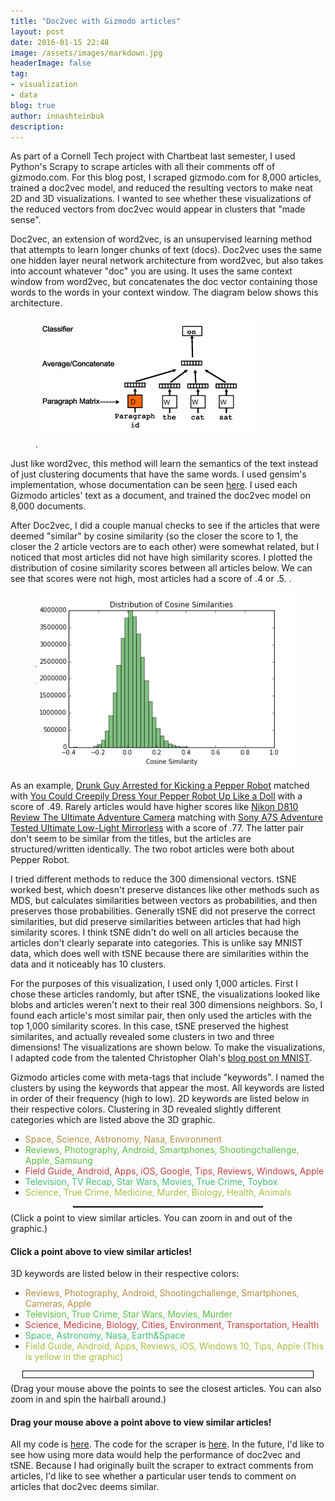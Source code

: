 ```yaml
---
title: "Doc2vec with Gizmodo articles"
layout: post
date: 2016-01-15 22:48
image: /assets/images/markdown.jpg
headerImage: false
tag:
- visualization
- data
blog: true
author: innashteinbuk
description: 
---
```


<link rel="stylesheet" href="/assets/css/doc2vec_gizmodo/col.css" crossorigin="anonymous">
<script src="/assets/js/doc2vec_gizmodo/external/d3.v3.min.js" charset="utf-8"></script>
<script src="/assets/js/doc2vec_gizmodo/external/jquery-1.7.min.js" charset="utf-8"></script>
<script src="https://ajax.googleapis.com/ajax/libs/jquery/1.11.0/jquery.min.js"></script>
<script src="https://code.jquery.com/jquery-1.10.1.min.js"></script>
<script src="/assets/js/doc2vec_gizmodo/external/jquery-ui.min.js" charset="utf-8"></script>
<script src="/assets/js/doc2vec_gizmodo/external/three.min.js"></script>
<script src="/assets/js/doc2vec_gizmodo/Projector.js"></script>
<script src="/assets/js/doc2vec_gizmodo/TrackballControls.js"></script>
<link rel="stylesheet" href="https://ajax.googleapis.com/ajax/libs/jqueryui/1.10.3/themes/smoothness/jquery-ui.min.css">
<script src="/assets/js/doc2vec_gizmodo/BasicVis.js" type="text/javascript"></script>
<script src="/assets/js/doc2vec_gizmodo/CostLayout-worker-3D.js" type="text/javascript"></script>
<script src="/assets/js/doc2vec_gizmodo/data/top_1000.js" type="text/javascript"></script>
<script src="/assets/js/doc2vec_gizmodo/data/urls.js" type="text/javascript"></script>

As part of a Cornell Tech project with Chartbeat last semester, I used Python's Scrapy to scrape articles with all their comments off of gizmodo.com. For this blog post, I scraped gizmodo.com for 8,000 articles, trained a doc2vec model, and reduced the resulting vectors to make neat 2D and 3D visualizations. I wanted to see whether these visualizations of the reduced vectors from doc2vec would appear in clusters that "made sense".

Doc2vec, an extension of word2vec, is an unsupervised learning method that attempts to learn longer chunks of text (docs). Doc2vec uses the same one hidden layer neural network architecture from word2vec, but also takes into account whatever "doc" you are using. It uses the same context window from word2vec, but concatenates the doc vector containing those words to the words in your context window. The diagram below shows this architecture. 

<figure>
    <a href = "/assets/images/doc2vec_paper.png"><img src="/assets/images/doc2vec_paper.png" alt="image"></a>
    <figcaption><a title="from Mikolov et. al: https://arxiv.org/pdf/1405.4053v2.pdf"></a>.</figcaption>
</figure>

Just like word2vec, this method will learn the semantics of the text instead of just clustering documents that have the same words. I used gensim's implementation, whose documentation can be seen [here](https://radimrehurek.com/gensim/models/doc2vec.html). I used each Gizmodo articles' text as a document, and trained the doc2vec model on 8,000 documents. 

After Doc2vec, I did a couple manual checks to see if the articles that were deemed "similar" by cosine similarity (so the closer the score to 1, the closer the 2 article vectors are to each other) were somewhat related, but I noticed that most articles did not have high similarity scores. I plotted the distribution of cosine similarity scores between all articles below. We can see that scores were not high, most articles had a score of .4 or .5. .

<figure>
    <a href = "/assets/images/similarities_hist.jpg"><img src="/assets/images/similarities_hist.jpg" alt="image"></a>
    <!-- <figcaption><a title="Histogram of Cosine Similarities">Histogram of Cosine Similarities</a>.</figcaption> -->
</figure>


As an example, [Drunk Guy Arrested for Kicking a Pepper Robot](http://gizmodo.com/drunk-guy-arrested-for-kicking-a-pepper-robot-1729293319) matched with [You Could Creepily Dress Your Pepper Robot Up Like a Doll](http://gizmodo.com/you-could-creepily-dress-your-pepper-robot-up-like-a-do-1744672027) with a score of .49. Rarely articles would have higher scores like [Nikon D810 Review The Ultimate Adventure Camera](http://indefinitelywild.gizmodo.com/nikon-d810-review-the-ultimate-adventure-camera-1720304051) matching with [Sony A7S Adventure Tested Ultimate Low-Light Mirrorless](http://indefinitelywild.gizmodo.com/sony-a7s-adventure-tested-ultimate-low-light-mirrorles-1726566715) with a score of .77. The latter pair don't seem to be similar from the titles, but the articles are structured/written identically. The two robot articles were both about Pepper Robot.

I tried different methods to reduce the 300 dimensional vectors. tSNE worked best, which doesn't preserve distances like other methods such as MDS, but calculates similarities between vectors as probabilities, and then preserves those probabilities. Generally tSNE did not preserve the correct similarities, but did preserve similarities between articles that had high similarity scores. I think tSNE didn't do well on all articles because the articles don't clearly separate into categories. This is unlike say MNIST data, which does well with tSNE because there are similarities within the data and it noticeably has 10 clusters.

For the purposes of this visualization, I used only 1,000 articles. First I chose these articles randomly, but after tSNE, the visualizations looked like blobs and articles weren't next to their real 300 dimensions neighbors. So, I found each article's most similar pair, then only used the articles with the top 1,000 similarity scores. In this case, tSNE preserved the highest similarites, and actually revealed some clusters in two and three dimensions! The visualizations are shown below. To make the visualizations, I adapted code from the talented Christopher Olah's [blog post on MNIST](https://colah.github.io/posts/2014-10-Visualizing-MNIST/). 

Gizmodo articles come with meta-tags that include "keywords". I named the clusters by using the keywords that appear the most. All keywords are listed in order of their frequency (high to low). 2D keywords are listed below in their respective colors. Clustering in 3D revealed slightly different categories which are listed above the 3D graphic. 
<ul>
<li><font color = "#b48c40">Space, Science, Astronomy, Nasa, Environment</font></li>
<li><font color = "#59bf40">Reviews, Photography, Android, Smartphones, Shootingchallenge, Apple, Samsung</font></li>
<li><font color = "#bf4040">Field Guide, Android, Apps, iOS, Google, Tips, Reviews, Windows, Apple</font></li>
<li><font color = "#40bf73">Television, TV Recap, Star Wars, Movies, True Crime, Toybox</font></li>
<li><font color = "#a6bf40">Science, True Crime, Medicine, Murder, Biology, Health, Animals</font></li>
</ul>
<!-- brown -->
<!-- <div style="background-color:#b48c40; width: 20px; height: 20px; display: inline-block"></div><div style="display:inline-block"> = Space, Science, Astronomy, Nasa, Environment</div>
 --><!-- green -->
<!-- <div style="background-color:#59bf40; width: 20px; height: 20px; display: inline-block"></div><div style="display:inline-block"> = Reviews, Photography, Android, Smartphones, Shootingchallenge, Apple, Samsung</div> -->

<!-- red -->
<!-- <div style="background-color:#bf4040; width: 20px; height: 20px; display: inline-block"></div><div style="display:inline-block"> = Field Guide, Android, Apps, iOS, Google, Tips, Reviews, Windows, Apple</div> -->

<!-- bluish green -->
<!-- <div style="background-color:#40bf73; width: 20px; height: 20px; display: inline-block"></div><div style="display:inline-block"> = Television, TV Recap, Star Wars, Movies, True Crime, Toybox</div> -->

<!-- barf green -->
<!-- <div style="background-color:#a6bf40; width: 20px; height: 20px; display: inline-block"></div><div style="display:inline-block"> = Science, True Crime, Medicine, Murder, Biology, Health, Animals</div> -->
<script type="text/javascript">
var N = 1000;
var D = 2;
var ds_orig2d = new Float32Array(N*N);
var xs = first_1000_xs_2d;
for (var i = 0; i < N; i++)
for (var j = 0; j < N; j++) {
var sum = 0;
for (var d = 0; d < D; d++){
  var diff = xs[D*i + d] - xs[D*j + d];
  sum += diff*diff;
}
ds_orig2d[i + N*j] = Math.sqrt(sum);
}

var D = 3;
var ds_orig3d = new Float32Array(N*N);
var xs = first_1000_xs_3d;
for (var i = 0; i < N; i++)
for (var j = 0; j < N; j++) {
var sum = 0;
for (var d = 0; d < D; d++){
  var diff = xs[D*i + d] - xs[D*j + d];
  sum += diff*diff;
}
ds_orig3d[i + N*j] = Math.sqrt(sum);
}

function knn_points(K, i, D, ds_orig) {
  var knn = [];
  /* stupid, dumb, easy hack for testing:*/
  for (var k = 0; k < K; k++) {
    var x = null, xd = 100000;
    for (var j = 0; j < N; j++) {
      var D = ds_orig[i + N*j];
      if ( i!=j && knn.indexOf(j) == -1 && D < xd) {
        x = j;
        xd = D;
      }
    }
    knn.push(x);
  }
  return knn;
}

</script>

<script type="text/javascript">
var first_1000_ys = $.map(first_1000_ys, function(el) { return el });
var text_tooltip = new BasicVis.TextTooltip();
text_tooltip._labels = first_1000_ys;
setTimeout(function() {text_tooltip.hide();}, 3000);
</script>

<div id="twod" class="figure" style="width: 60%; margin: 0 auto; border: 1px solid black; margin-bottom: 8px;">
</div>
<!-- <br> -->
<script type="text/javascript">
setTimeout(function(){
var test = new GraphLayout("#twod", 35);
test.scatter.size(3.3);
setTimeout(function() {
  test.scatter.xrange([-11,13]);
  test.scatter.yrange([-11,13]);
  text_tooltip.bind(test.scatter.points);
}, 50);
var W = new Worker("/assets/js/doc2vec_gizmodo/CostLayout-worker-3D.js");
W.onmessage = function(e) {
  data = e.data;
  switch (data.msg) {
    case "update":
      test.sne = data.embed;
      window.requestAnimationFrame(function() { test.rerender();});
      break;
    case "ready":
      break;
  }
};
W.postMessage({cmd: "init_2d", xs: first_1000_xs_2d, N: N, D: 2});
}, 500);
</script>

<!-- <div style="background-color:#13b4ff; width: 20px; height: 20px; display: inline-block"></div><div style="display:inline-block"> = something, something else</div> -->


<div class="caption">
(Click a point to view similar articles. You can zoom in and out of the graphic.)
</div>


<div class="row">
  <div id="col-title-2d"></div>
  <div class="col-md-6" id="2d-display">
    <h4>Click a point above to view similar articles!</h4>
  </div>  
  <div class="col-md-6" id="2d-doc2vec-display"></div>  
</div>

3D keywords are listed below in their respective colors:
<ul>
<li><font color = "#b48c40">Reviews, Photography, Android, Shootingchallenge, Smartphones, Cameras, Apple</font></li>
<li><font color = "#59bf40">Television, True Crime, Star Wars, Movies, Murder</font></li>
<li><font color = "#bf4040">Science, Medicine, Biology, Cities, Environment, Transportation, Health</font></li>
<li><font color = "#40bf73">Space, Astronomy, Nasa, Earth&Space</font></li>

<li><font color = "#a6bf40">Field Guide, Android, Apps, Reviews, iOS, Windows 10, Tips, Apple (This is yellow in the graphic)</font></li>
</ul>

<div class="figure" style="width: 90%; margin: 0 auto; border: 1px solid black; padding: 5px; margin-bottom: 8px;">
<div id="threed" style="width: 100%">

</div>
</div>


<div class="caption">
(Drag your mouse above the points to see the closest articles. You can also zoom in and spin the hairball around.)
</div>

<div class="row">
  <div id="col-title-3d"></div> 
  <div class="col-md-6" id="3d-display">
    <h4>Drag your mouse above a point above to view similar articles!</h4>
  </div>  
  <div class="col-md-6" id="3d-doc2vec-display"></div>  
</div>



<script type="text/javascript">
setTimeout(function(){
var test = new BasicVis.GraphPlot3("#threed");
test.controls.reset();
test.layout();
test._animate();
/*test.point_classes = first_1000_ys;*/
test.point_classes = colors_1000_3D;
var test_wrap = new AnimationWrapper(test);

var tooltip = null;
setTimeout(function() {
  test_wrap.layout();

  test.point_event_funcs["mouseover"] = function(i) {
    /*need to put i through a filter to convert it back to the original coordinates*/

    text_tooltip.display(i);
    text_tooltip.unhide();
    var orig_closest = idx_top3[i];
    var knn = []; 
    knn = knn_points(3, i, 3, ds_orig3d);
    var title_string = '<h4> Article: <a id="article" href="' + urls[i_to_orig[i]] + '"target="_blank">' + first_1000_ys[i] + '</h4></a>';
    $('#col-title-3d').html(title_string);
    var html_string = '<h5> Closest articles in 3D: </h5>';
    html_string += '<ul>';
    for (var i = 0; i < knn.length; i++) {
      html_string += '<li><a id="article" href="' + urls[i_to_orig[knn[i]]] + '"target="_blank">' + first_1000_ys[knn[i]] + '</a></li>';  
    }
    html_string += '</ul>';

    var better_string = "";
    better_string += '<h5> Closest articles in 3D: </h5>';
    better_string += '<ul>';
    for (var r = 0; r < orig_closest.length; r++) {
      better_string += '<li><a id="article" href="' + urls[orig_closest[r]] + '"target="_blank">' + all_articles[orig_closest[r]] + '</a></li>'; 
    }
    better_string += '</ul>';
    $('#3d-display').html(html_string);
    $('#3d-doc2vec-display').html(better_string);

  };
  test.point_event_funcs["mouseout"] = function(i) {
    text_tooltip.hide();
  };
  text_tooltip.bind_move(test.s, i);
  text_tooltip.bind_click(test.s);
  
}, 50);
var W = new Worker("/assets/js/doc2vec_gizmodo/CostLayout-worker-3D.js");
W.onmessage = function(e) {
  data = e.data;
  switch (data.msg) {
    case "edges":
      test.make_points(N);
      test.make_edges(data.edges);
      break;
    case "update":
      test.position(data.embed);
      break;
    case "done":
      test_wrap.on_done();
      break;
  }
};
W.postMessage({cmd: "init", xs: first_1000_xs_3d, N: N, D: 3, cost: "graph"});
}, 500);
</script>


All my code is [here](https://github.com/innainu/blog/tree/master/gizmodo_doc2vec). The code for the scraper is [here](https://github.com/innainu/gizmodo_scraper). In the future, I'd like to see how using more data would help the performance of doc2vec and tSNE. Because I had originally built the scraper to extract comments from articles, I'd like to see whether a particular user tends to comment on articles that doc2vec deems similar. 
